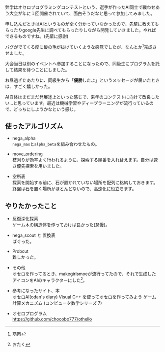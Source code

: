 弊学はオセロプログラミングコンテストという、選手が作ったAI同士で戦わせあう大会が年に１回開催されていて、面白そうだなと思って参加してみました。

申し込んだときはAIというものが全く分かっていなかったので、先輩に教えてもらったりgoogle先生に調べてもらったりしながら開発していきました。やればできるものですね。(先輩に感謝)

バグがでてくる度に髪の毛が抜けていくような感覚でしたが、なんとか[^1]完成させました。

大会当日は別のイベントへ参加することになったので、同級生にプログラムを託して結果を待つことにしました。

お昼過ぎたあたりに、同級生から「**優勝**したよ」というメッセージが届いたときは、すごく嬉しかった。

AI自体はまだまだ発展途上といった感じで、来年のコンテストに向けて改良したい...と思っています。最近は機械学習やディープラーニングが流行っているので、どっちにしようかなという感じ。

## 使ったアルゴリズム
- nega_alpha  
```nega_max```と```alpha_beta```を組み合わせたもの。

- move_ordering  
枝刈りが効率よく行われるように、探索する順番を入れ替えます。自分は速さ優先探索を用いました。

- 空所表  
探索を開始する前に、石が置かれていない場所を配列に格納しておきます。終盤は石を置く場所がほとんどないので、高速化に役立ちます。

## やりたかったこと
- 反復深化探索  
ゲーム木の構造体を作っておけば良かった(怠慢)。

- nega_scout と 置換表  
ばぐった。

- Probcut  
難しかった。

- その他  
オセロを作ってるとき、makegirlsmoeが流行ってたので、それで生成したアイコンをAIのキャラクターにした[^2]。

- 参考になったサイト、本  
オセロAI(odan's diary)
Visual C++ を使ってオセロを作ってみよう
ゲーム計算メカニズム (コンピュータ数学シリーズ 7)

- オセロプログラム  
<https://github.com/chocobo777/othello>

[^1]:筋肉
[^2]:おたく